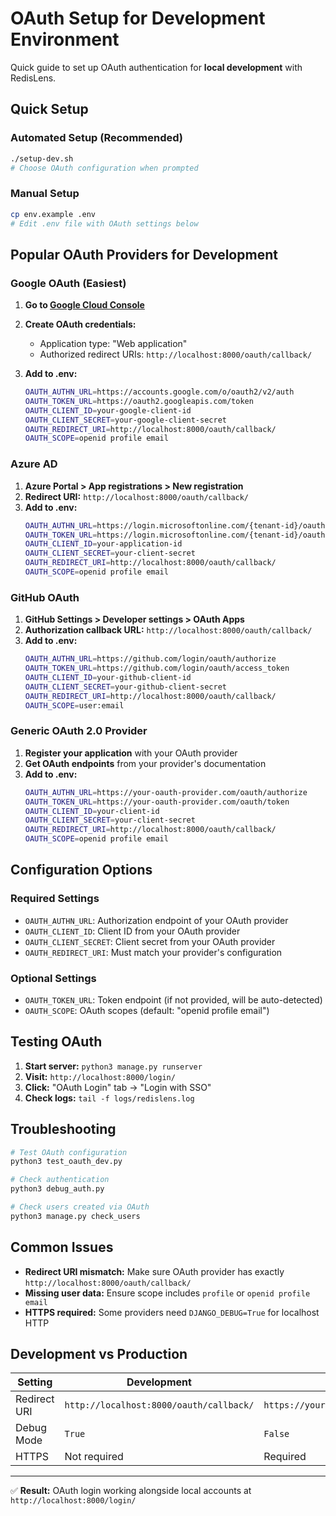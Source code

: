 # OAuth Setup for Development Environment

Quick guide to set up OAuth authentication for **local development** with RedisLens.

## Quick Setup

### Automated Setup (Recommended)

```bash
./setup-dev.sh
# Choose OAuth configuration when prompted
```

### Manual Setup

```bash
cp env.example .env
# Edit .env file with OAuth settings below
```

## Popular OAuth Providers for Development

### Google OAuth (Easiest)

1. **Go to [Google Cloud Console](https://console.cloud.google.com/)**
2. **Create OAuth credentials:**

   - Application type: "Web application"
   - Authorized redirect URIs: `http://localhost:8000/oauth/callback/`

3. **Add to .env:**
   ```bash
   OAUTH_AUTHN_URL=https://accounts.google.com/o/oauth2/v2/auth
   OAUTH_TOKEN_URL=https://oauth2.googleapis.com/token
   OAUTH_CLIENT_ID=your-google-client-id
   OAUTH_CLIENT_SECRET=your-google-client-secret
   OAUTH_REDIRECT_URI=http://localhost:8000/oauth/callback/
   OAUTH_SCOPE=openid profile email
   ```

### Azure AD

1. **Azure Portal > App registrations > New registration**
2. **Redirect URI:** `http://localhost:8000/oauth/callback/`
3. **Add to .env:**
   ```bash
   OAUTH_AUTHN_URL=https://login.microsoftonline.com/{tenant-id}/oauth2/v2.0/authorize
   OAUTH_TOKEN_URL=https://login.microsoftonline.com/{tenant-id}/oauth2/v2.0/token
   OAUTH_CLIENT_ID=your-application-id
   OAUTH_CLIENT_SECRET=your-client-secret
   OAUTH_REDIRECT_URI=http://localhost:8000/oauth/callback/
   OAUTH_SCOPE=openid profile email
   ```

### GitHub OAuth

1. **GitHub Settings > Developer settings > OAuth Apps**
2. **Authorization callback URL:** `http://localhost:8000/oauth/callback/`
3. **Add to .env:**
   ```bash
   OAUTH_AUTHN_URL=https://github.com/login/oauth/authorize
   OAUTH_TOKEN_URL=https://github.com/login/oauth/access_token
   OAUTH_CLIENT_ID=your-github-client-id
   OAUTH_CLIENT_SECRET=your-github-client-secret
   OAUTH_REDIRECT_URI=http://localhost:8000/oauth/callback/
   OAUTH_SCOPE=user:email
   ```

### Generic OAuth 2.0 Provider

1. **Register your application** with your OAuth provider
2. **Get OAuth endpoints** from your provider's documentation
3. **Add to .env:**
   ```bash
   OAUTH_AUTHN_URL=https://your-oauth-provider.com/oauth/authorize
   OAUTH_TOKEN_URL=https://your-oauth-provider.com/oauth/token
   OAUTH_CLIENT_ID=your-client-id
   OAUTH_CLIENT_SECRET=your-client-secret
   OAUTH_REDIRECT_URI=http://localhost:8000/oauth/callback/
   OAUTH_SCOPE=openid profile email
   ```

## Configuration Options

### Required Settings

- `OAUTH_AUTHN_URL`: Authorization endpoint of your OAuth provider
- `OAUTH_CLIENT_ID`: Client ID from your OAuth provider
- `OAUTH_CLIENT_SECRET`: Client secret from your OAuth provider
- `OAUTH_REDIRECT_URI`: Must match your provider's configuration

### Optional Settings

- `OAUTH_TOKEN_URL`: Token endpoint (if not provided, will be auto-detected)
- `OAUTH_SCOPE`: OAuth scopes (default: "openid profile email")

## Testing OAuth

1. **Start server:** `python3 manage.py runserver`
2. **Visit:** `http://localhost:8000/login/`
3. **Click:** "OAuth Login" tab → "Login with SSO"
4. **Check logs:** `tail -f logs/redislens.log`

## Troubleshooting

```bash
# Test OAuth configuration
python3 test_oauth_dev.py

# Check authentication
python3 debug_auth.py

# Check users created via OAuth
python3 manage.py check_users
```

## Common Issues

- **Redirect URI mismatch:** Make sure OAuth provider has exactly `http://localhost:8000/oauth/callback/`
- **Missing user data:** Ensure scope includes `profile` or `openid profile email`
- **HTTPS required:** Some providers need `DJANGO_DEBUG=True` for localhost HTTP

## Development vs Production

| Setting      | Development                             | Production                               |
| ------------ | --------------------------------------- | ---------------------------------------- |
| Redirect URI | `http://localhost:8000/oauth/callback/` | `https://yourdomain.com/oauth/callback/` |
| Debug Mode   | `True`                                  | `False`                                  |
| HTTPS        | Not required                            | Required                                 |

---

✅ **Result:** OAuth login working alongside local accounts at `http://localhost:8000/login/`
